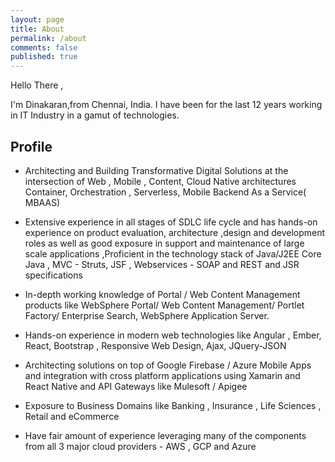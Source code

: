 ```yaml
---
layout: page
title: About
permalink: /about
comments: false
published: true
---
```

Hello There , 

I'm Dinakaran,from Chennai, India. I have been for the last 12 years working in IT Industry in a gamut of technologies. 

## Profile


- Architecting and Building Transformative Digital Solutions at the intersection of Web , Mobile , Content, Cloud Native architectures Container, Orchestration , Serverless, Mobile Backend As a Service( MBAAS)


- Extensive experience in all stages of SDLC life cycle and has hands-on experience on product evaluation, architecture ,design and development roles as well as good exposure in support and maintenance of large scale applications ,Proficient in the technology stack of Java/J2EE Core Java , MVC - Struts, JSF , Webservices - SOAP and REST and JSR specifications


- In-depth working knowledge of Portal / Web Content Management products like WebSphere Portal/ Web Content Management/ Portlet Factory/ Enterprise Search, WebSphere Application Server.

- Hands-on experience in modern web technologies like Angular , Ember, React, Bootstrap , Responsive Web Design, Ajax, JQuery-JSON

- Architecting solutions on top of Google Firebase / Azure Mobile Apps and integration with cross platform applications using Xamarin and React Native and API Gateways like Mulesoft / Apigee
 
- Exposure to Business Domains like Banking , Insurance , Life Sciences , Retail and eCommerce
 
- Have fair amount of experience leveraging many of the components from all 3 major cloud providers - AWS , GCP and Azure
